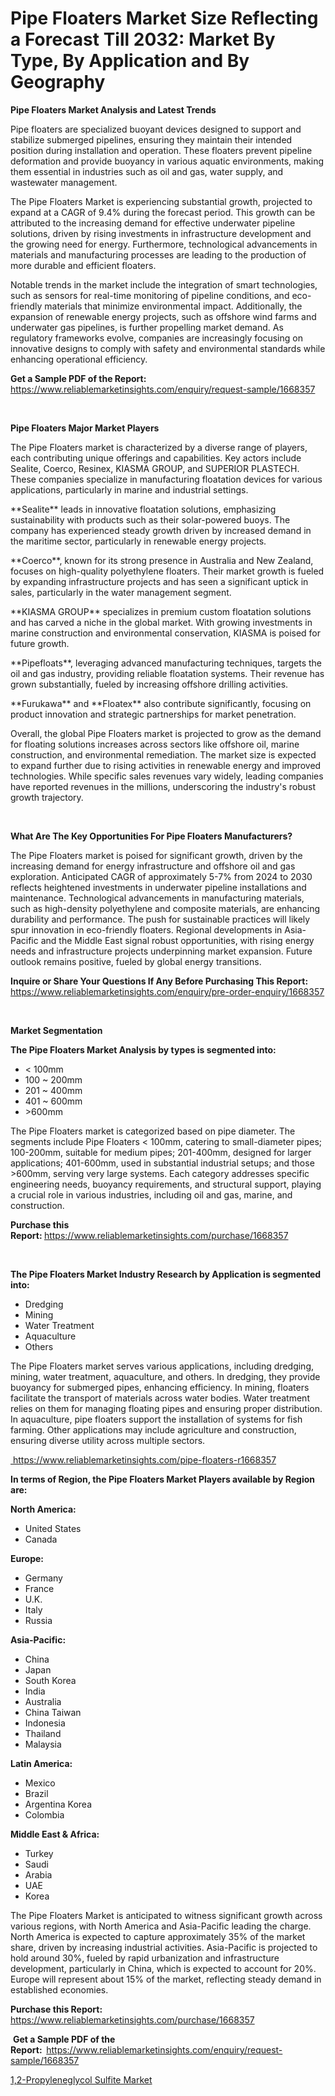 <p><h1>Pipe Floaters Market Size Reflecting a Forecast Till 2032: Market By Type, By Application and By Geography</h1></p><p><strong>Pipe Floaters Market Analysis and Latest Trends</strong></p>
<p><p>Pipe floaters are specialized buoyant devices designed to support and stabilize submerged pipelines, ensuring they maintain their intended position during installation and operation. These floaters prevent pipeline deformation and provide buoyancy in various aquatic environments, making them essential in industries such as oil and gas, water supply, and wastewater management.</p><p>The Pipe Floaters Market is experiencing substantial growth, projected to expand at a CAGR of 9.4% during the forecast period. This growth can be attributed to the increasing demand for effective underwater pipeline solutions, driven by rising investments in infrastructure development and the growing need for energy. Furthermore, technological advancements in materials and manufacturing processes are leading to the production of more durable and efficient floaters.</p><p>Notable trends in the market include the integration of smart technologies, such as sensors for real-time monitoring of pipeline conditions, and eco-friendly materials that minimize environmental impact. Additionally, the expansion of renewable energy projects, such as offshore wind farms and underwater gas pipelines, is further propelling market demand. As regulatory frameworks evolve, companies are increasingly focusing on innovative designs to comply with safety and environmental standards while enhancing operational efficiency.</p></p>
<p><strong>Get a Sample PDF of the Report:&nbsp;</strong> <a href="https://www.reliablemarketinsights.com/enquiry/request-sample/1668357?utm_campaign=3531&utm_medium=2&utm_source=Github&utm_content=ia&utm_term=23032025&utm_id=pipe-floaters">https://www.reliablemarketinsights.com/enquiry/request-sample/1668357</a></p>
<p>&nbsp;</p>
<p><strong>Pipe Floaters Major Market Players</strong></p>
<p><p>The Pipe Floaters market is characterized by a diverse range of players, each contributing unique offerings and capabilities. Key actors include Sealite, Coerco, Resinex, KIASMA GROUP, and SUPERIOR PLASTECH. These companies specialize in manufacturing floatation devices for various applications, particularly in marine and industrial settings.</p><p>**Sealite** leads in innovative floatation solutions, emphasizing sustainability with products such as their solar-powered buoys. The company has experienced steady growth driven by increased demand in the maritime sector, particularly in renewable energy projects.</p><p>**Coerco**, known for its strong presence in Australia and New Zealand, focuses on high-quality polyethylene floaters. Their market growth is fueled by expanding infrastructure projects and has seen a significant uptick in sales, particularly in the water management segment.</p><p>**KIASMA GROUP** specializes in premium custom floatation solutions and has carved a niche in the global market. With growing investments in marine construction and environmental conservation, KIASMA is poised for future growth.</p><p>**Pipefloats**, leveraging advanced manufacturing techniques, targets the oil and gas industry, providing reliable floatation systems. Their revenue has grown substantially, fueled by increasing offshore drilling activities.</p><p>**Furukawa** and **Floatex** also contribute significantly, focusing on product innovation and strategic partnerships for market penetration. </p><p>Overall, the global Pipe Floaters market is projected to grow as the demand for floating solutions increases across sectors like offshore oil, marine construction, and environmental remediation. The market size is expected to expand further due to rising activities in renewable energy and improved technologies. While specific sales revenues vary widely, leading companies have reported revenues in the millions, underscoring the industry's robust growth trajectory.</p></p>
<p>&nbsp;</p>
<p><strong>What Are The Key Opportunities For Pipe Floaters Manufacturers?</strong></p>
<p><p>The Pipe Floaters market is poised for significant growth, driven by the increasing demand for energy infrastructure and offshore oil and gas exploration. Anticipated CAGR of approximately 5-7% from 2024 to 2030 reflects heightened investments in underwater pipeline installations and maintenance. Technological advancements in manufacturing materials, such as high-density polyethylene and composite materials, are enhancing durability and performance. The push for sustainable practices will likely spur innovation in eco-friendly floaters. Regional developments in Asia-Pacific and the Middle East signal robust opportunities, with rising energy needs and infrastructure projects underpinning market expansion. Future outlook remains positive, fueled by global energy transitions.</p></p>
<p><strong>Inquire or Share Your Questions If Any Before Purchasing This Report:</strong> <a href="https://www.reliablemarketinsights.com/enquiry/pre-order-enquiry/1668357?utm_campaign=3531&utm_medium=2&utm_source=Github&utm_content=ia&utm_term=23032025&utm_id=pipe-floaters">https://www.reliablemarketinsights.com/enquiry/pre-order-enquiry/1668357</a></p>
<p>&nbsp;</p>
<p><strong>Market Segmentation</strong></p>
<p><strong>The Pipe Floaters Market Analysis by types is segmented into:</strong></p>
<p><ul><li>< 100mm</li><li>100 ~ 200mm</li><li>201 ~ 400mm</li><li>401 ~ 600mm</li><li>>600mm</li></ul></p>
<p><p>The Pipe Floaters market is categorized based on pipe diameter. The segments include Pipe Floaters < 100mm, catering to small-diameter pipes; 100-200mm, suitable for medium pipes; 201-400mm, designed for larger applications; 401-600mm, used in substantial industrial setups; and those >600mm, serving very large systems. Each category addresses specific engineering needs, buoyancy requirements, and structural support, playing a crucial role in various industries, including oil and gas, marine, and construction.</p></p>
<p><strong>Purchase this Report:&nbsp;</strong><a href="https://www.reliablemarketinsights.com/purchase/1668357?utm_campaign=3531&utm_medium=2&utm_source=Github&utm_content=ia&utm_term=23032025&utm_id=pipe-floaters">https://www.reliablemarketinsights.com/purchase/1668357</a></p>
<p>&nbsp;</p>
<p><strong>The Pipe Floaters Market Industry Research by Application is segmented into:</strong></p>
<p><ul><li>Dredging</li><li>Mining</li><li>Water Treatment</li><li>Aquaculture</li><li>Others</li></ul></p>
<p><p>The Pipe Floaters market serves various applications, including dredging, mining, water treatment, aquaculture, and others. In dredging, they provide buoyancy for submerged pipes, enhancing efficiency. In mining, floaters facilitate the transport of materials across water bodies. Water treatment relies on them for managing floating pipes and ensuring proper distribution. In aquaculture, pipe floaters support the installation of systems for fish farming. Other applications may include agriculture and construction, ensuring diverse utility across multiple sectors.</p></p>
<p><a href="https://www.reliablemarketinsights.com/pipe-floaters-r1668357?utm_campaign=3531&utm_medium=2&utm_source=Github&utm_content=ia&utm_term=23032025&utm_id=pipe-floaters">&nbsp;https://www.reliablemarketinsights.com/pipe-floaters-r1668357</a></p>
<p><strong>In terms of Region, the Pipe Floaters Market Players available by Region are:</strong></p>
<p>
    <p> <strong> North America: </strong>
        <ul>
            <li>United States</li>
            <li>Canada</li>
        </ul>
        </p> 
    <p> <strong> Europe: </strong>
        <ul>
            <li>Germany</li>
            <li>France</li>
            <li>U.K.</li>
            <li>Italy</li>
            <li>Russia</li>
        </ul>
        </p> 
    <p> <strong> Asia-Pacific: </strong>
        <ul>
            <li>China</li>
            <li>Japan</li>
            <li>South Korea</li>
            <li>India</li>
            <li>Australia</li>
            <li>China Taiwan</li>
            <li>Indonesia</li>
            <li>Thailand</li>
            <li>Malaysia</li>
        </ul>
        </p> 
    <p> <strong> Latin America: </strong>
        <ul>
            <li>Mexico</li>
            <li>Brazil</li>
            <li>Argentina Korea</li>
            <li>Colombia</li>
        </ul>
        </p> 
    <p> <strong> Middle East & Africa: </strong>
        <ul>
            <li>Turkey</li>
            <li>Saudi</li>
            <li>Arabia</li>
            <li>UAE</li>
            <li>Korea</li>
        </ul>
    </p>
    </p>
<p><p>The Pipe Floaters Market is anticipated to witness significant growth across various regions, with North America and Asia-Pacific leading the charge. North America is expected to capture approximately 35% of the market share, driven by increasing industrial activities. Asia-Pacific is projected to hold around 30%, fueled by rapid urbanization and infrastructure development, particularly in China, which is expected to account for 20%. Europe will represent about 15% of the market, reflecting steady demand in established economies.</p></p>
<p><strong>Purchase this Report: </strong><a href="https://www.reliablemarketinsights.com/purchase/1668357?utm_campaign=3531&utm_medium=2&utm_source=Github&utm_content=ia&utm_term=23032025&utm_id=pipe-floaters">https://www.reliablemarketinsights.com/purchase/1668357</a></p>
<p>&nbsp;<strong>Get a Sample PDF of the Report:&nbsp;&nbsp;</strong><a href="https://www.reliablemarketinsights.com/enquiry/request-sample/1668357?utm_campaign=3531&utm_medium=2&utm_source=Github&utm_content=ia&utm_term=23032025&utm_id=pipe-floaters">https://www.reliablemarketinsights.com/enquiry/request-sample/1668357</a></p>
<p><strong></strong></p>
<p><p><a href="https://github.com/abidomamen/Market-Research-Report-List-1/blob/main/12-propyleneglycol-sulfite-market.md?utm_campaign=3531&utm_medium=2&utm_source=Github&utm_content=ia&utm_term=23032025&utm_id=pipe-floaters">1,2-Propyleneglycol Sulfite Market</a></p></p>
